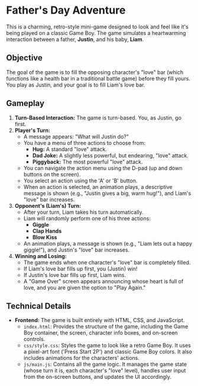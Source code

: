  # Father's Day Adventure

This is a charming, retro-style mini-game designed to look and feel like it's being played on a classic Game Boy. The game simulates a heartwarming interaction between a father, **Justin**, and his baby, **Liam**.

## Objective

The goal of the game is to fill the opposing character's "love" bar (which functions like a health bar in a traditional battle game) before they fill yours. You play as Justin, and your goal is to fill Liam's love bar.

## Gameplay

1.  **Turn-Based Interaction:** The game is turn-based. You, as Justin, go first.
2.  **Player's Turn:**
    *   A message appears: "What will Justin do?"
    *   You have a menu of three actions to choose from:
        *   **Hug:** A standard "love" attack.
        *   **Dad Joke:** A slightly less powerful, but endearing, "love" attack.
        *   **Piggyback:** The most powerful "love" attack.
    *   You can navigate the action menu using the D-pad (up and down buttons on the screen).
    *   You select an action using the 'A' or 'B' button.
    *   When an action is selected, an animation plays, a descriptive message is shown (e.g., "Justin gives a big, warm hug!"), and Liam's "love" bar increases.
3.  **Opponent's (Liam's) Turn:**
    *   After your turn, Liam takes his turn automatically.
    *   Liam will randomly perform one of his three actions:
        *   **Giggle**
        *   **Clap Hands**
        *   **Blow Kiss**
    *   An animation plays, a message is shown (e.g., "Liam lets out a happy giggle!"), and Justin's "love" bar increases.
4.  **Winning and Losing:**
    *   The game ends when one character's "love" bar is completely filled.
    *   If Liam's love bar fills up first, you (Justin) win!
    *   If Justin's love bar fills up first, Liam wins.
    *   A "Game Over" screen appears announcing whose heart is full of love, and you are given the option to "Play Again."

## Technical Details

*   **Frontend:** The game is built entirely with HTML, CSS, and JavaScript.
    *   `index.html`: Provides the structure of the game, including the Game Boy container, the screen, character info boxes, and on-screen controls.
    *   `css/style.css`: Styles the game to look like a retro Game Boy. It uses a pixel-art font ('Press Start 2P') and classic Game Boy colors. It also includes animations for the characters' actions.
    *   `js/main.js`: Contains all the game logic. It manages the game state (whose turn it is, each character's "love" level), handles user input from the on-screen buttons, and updates the UI accordingly. 